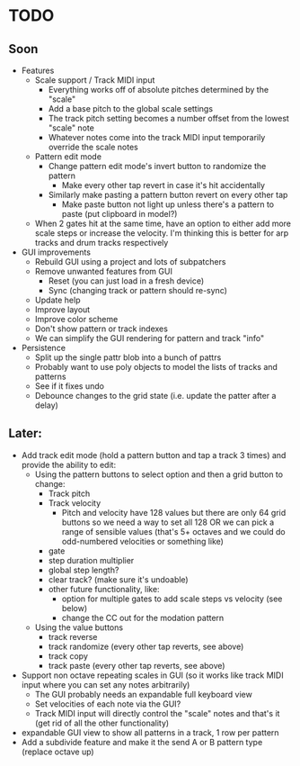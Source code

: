 # TODO

## Soon
- Features
  - Scale support / Track MIDI input
    - Everything works off of absolute pitches determined by the "scale"
    - Add a base pitch to the global scale settings
    - The track pitch setting becomes a number offset from the lowest "scale" note
    - Whatever notes come into the track MIDI input temporarily override the scale notes
  - Pattern edit mode
    - Change pattern edit mode's invert button to randomize the pattern
      - Make every other tap revert in case it's hit accidentally
    - Similarly make pasting a pattern button revert on every other tap
      - Make paste button not light up unless there's a pattern to paste (put clipboard in model?)
  - When 2 gates hit at the same time, have an option to either add more scale steps or increase the velocity. I'm thinking this is better for arp tracks and drum tracks respectively
- GUI improvements
  - Rebuild GUI using a project and lots of subpatchers
  - Remove unwanted features from GUI
    - Reset (you can just load in a fresh device)
    - Sync (changing track or pattern should re-sync)
  - Update help
  - Improve layout
  - Improve color scheme
  - Don't show pattern or track indexes
  - We can simplify the GUI rendering for pattern and track "info"
- Persistence
  - Split up the single pattr blob into a bunch of pattrs
  - Probably want to use poly objects to model the lists of tracks and patterns
  - See if it fixes undo
  - Debounce changes to the grid state (i.e. update the patter after a delay)

## Later:
- Add track edit mode (hold a pattern button and tap a track 3 times) and provide the ability to edit:
  - Using the pattern buttons to select option and then a grid button to change:
    - Track pitch
    - Track velocity
      - Pitch and velocity have 128 values but there are only 64 grid buttons so we need a way to set all 128 OR we can pick a range of sensible values (that's 5+ octaves and we could do odd-numbered velocities or something like)
    - gate
    - step duration multiplier
    - global step length?
    - clear track? (make sure it's undoable)
    - other future functionality, like:
      - option for multiple gates to add scale steps vs velocity (see below)
      - change the CC out for the modation pattern
  - Using the value buttons
    - track reverse
    - track randomize (every other tap reverts, see above)
    - track copy
    - track paste  (every other tap reverts, see above)
- Support non octave repeating scales in GUI (so it works like track MIDI input where you can set any notes arbitrarily)
  - The GUI probably needs an expandable full keyboard view
  - Set velocities of each note via the GUI?
  - Track MIDI input will directly control the "scale" notes and that's it (get rid of all the other functionality)
- expandable GUI view to show all patterns in a track, 1 row per pattern
- Add a subdivide feature and make it the send A or B pattern type (replace octave up)

